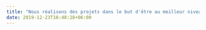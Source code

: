 ```yaml
---
title: "Nous réalisons des projets dans le but d'être au meilleur niveau"
date: 2019-12-23T16:48:28+06:00
---
```

